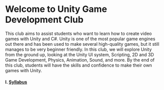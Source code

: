 # Welcome to Unity Game Development Club
This club aims to assist students who want to learn how to create video games with Unity and C#. Unity is one of the most popular game engines out there and has been used to make several high-quality games, but it still manages to be very beginner friendly. In this club, we will explore Unity from the ground up, looking at the Unity UI system, Scripting, 2D and 3D Game Development, Physics, Animation, Sound, and more. By the end of this club, students will have the skills and confidence to make their own games with Unity.

#### I. [Syllabus](https://github.com/AlphaMC0/UGDC/blob/2795f51280f88d98417acf2bd01a0be55c5c1f7a/Syllabus.pdf)
